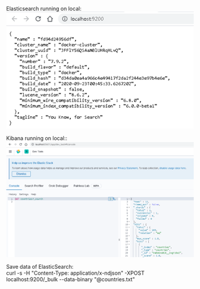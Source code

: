 Elasticsearch running on local: \
![Creating](public/elasticsearch-1.PNG "elasticsearch screenshot")

Kibana running on local:: \
![Creating](public/kibana-1.PNG "kibana screenshot")

Save data of ElasticSearch: \
curl -s -H "Content-Type: application/x-ndjson" -XPOST localhost:9200/_bulk --data-binary "@countries.txt"
